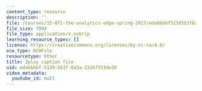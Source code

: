 ```yaml
---
content_type: resource
description: ''
file: /courses/15-071-the-analytics-edge-spring-2017/edabbbbf51395b3f8a5a23267553de38_9aKidJvppF0.vtt
file_size: 7094
file_type: application/x-subrip
learning_resource_types: []
license: https://creativecommons.org/licenses/by-nc-sa/4.0/
ocw_type: OCWFile
resourcetype: Other
title: 3play caption file
uid: edabbbbf-5139-5b3f-8a5a-23267553de38
video_metadata:
  youtube_id: null
---
```

